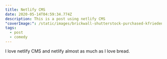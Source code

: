 ```yaml
---
title: Netlify CMS
date: 2020-05-14T04:59:34.774Z
description: This is a post using netlify CMS
"coverImage:": /static/images/brickwall-shutterstock-purchased-kfrieden.jpg
tags:
  - post
  - comedy
---
```

I love netlify CMS and netlify almost as much as I love bread.
